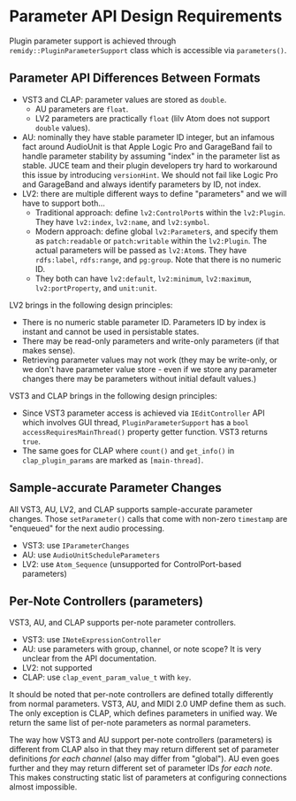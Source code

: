 # Parameter API Design Requirements

Plugin parameter support is achieved through `remidy::PluginParameterSupport` class which is accessible via `parameters()`.

## Parameter API Differences Between Formats

- VST3 and CLAP: parameter values are stored as `double`.
  - AU parameters are `float`.
  - LV2 parameters are practically `float` (lilv Atom does not support `double` values).
- AU: nominally they have stable parameter ID integer, but an infamous fact around AudioUnit is that Apple Logic Pro and GarageBand fail to handle parameter stability by assuming "index" in the parameter list as stable. JUCE team and their plugin developers try hard to workaround this issue by introducing `versionHint`. We should not fail like Logic Pro and GarageBand and always identify parameters by ID, not index.
- LV2: there are multiple different ways to define "parameters" and we will have to support both...
  - Traditional approach: define `lv2:ControlPort`s within the `lv2:Plugin`. They have `lv2:index`, `lv2:name`, and `lv2:symbol`.
  - Modern approach: define global `lv2:Parameter`s, and specify them as `patch:readable` or `patch:writable` within the `lv2:Plugin`. The actual parameters will be passed as `lv2:Atom`s. They have `rdfs:label`, `rdfs:range`, and `pg:group`. Note that there is no numeric ID.
  - They both can have `lv2:default`, `lv2:minimum`, `lv2:maximum`, `lv2:portProperty`, and `unit:unit`.

LV2 brings in the following design principles:

- There is no numeric stable parameter ID. Parameters ID by index is instant and cannot be used in persistable states.
- There may be read-only parameters and write-only parameters (if that makes sense).
- Retrieving parameter values may not work (they may be write-only, or we don't have parameter value store - even if we store any parameter changes there may be parameters without initial default values.)

VST3 and CLAP brings in the following design principles:

- Since VST3 parameter access is achieved via `IEditController` API which involves GUI thread, `PluginParameterSupport` has a `bool accessRequiresMainThread()` property getter function. VST3 returns `true`.
- The same goes for CLAP where `count()` and `get_info()` in `clap_plugin_params` are marked as `[main-thread]`.

## Sample-accurate Parameter Changes

All VST3, AU, LV2, and CLAP supports sample-accurate parameter changes. Those `setParameter()` calls that come with non-zero `timestamp` are "enqueued" for the next audio processing.

- VST3: use `IParameterChanges`
- AU: use `AudioUnitScheduleParameters`
- LV2: use `Atom_Sequence` (unsupported for ControlPort-based parameters)

## Per-Note Controllers (parameters)

VST3, AU, and CLAP supports per-note parameter controllers.

- VST3: use `INoteExpressionController`
- AU: use parameters with group, channel, or note scope? It is very unclear from the API documentation.
- LV2: not supported
- CLAP: use `clap_event_param_value_t` with `key`.

It should be noted that per-note controllers are defined totally differently from normal parameters. VST3, AU, and MIDI 2.0 UMP define them as such. The only exception is CLAP, which defines parameters in unified way. We return the same list of per-note parameters as normal parameters.

The way how VST3 and AU support per-note controllers (parameters) is different from CLAP also in that they may return different set of parameter definitions *for each channel* (also may differ from "global").  AU even goes further and they may return different set of parameter IDs *for each note*. This makes constructing static list of parameters at configuring connections almost impossible.
